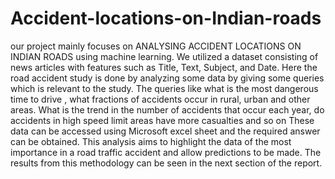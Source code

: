 # Accident-locations-on-Indian-roads
 our project mainly focuses on ANALYSING ACCIDENT LOCATIONS ON INDIAN ROADS using machine learning. We utilized a dataset consisting of news articles with features such as Title, Text, Subject, and Date.
Here the road accident study is done by analyzing some data by giving some queries which is relevant to the study. The queries like what is the most dangerous time to drive  , what fractions of accidents occur in rural, urban and other areas. What is the trend in the number of accidents that occur each year,  do accidents in high speed limit areas have more casualties and so on
 These data can be accessed using Microsoft excel sheet and the required answer can be obtained. This analysis aims to highlight the data of the most importance in a road traffic accident and allow predictions to be made. The results from this methodology can be seen in the next section of the report.
